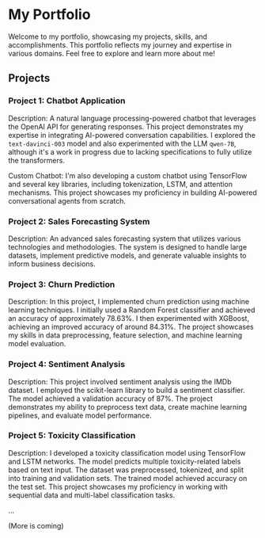 # My Portfolio

Welcome to my portfolio, showcasing my projects, skills, and accomplishments. This portfolio reflects my journey and expertise in various domains. Feel free to explore and learn more about me!

## Projects

### Project 1: Chatbot Application

Description: A natural language processing-powered chatbot that leverages the OpenAI API for generating responses. This project demonstrates my expertise in integrating AI-powered conversation capabilities. I explored the `text-davinci-003` model and also experimented with the LLM `qwen-7B`, although it's a work in progress due to lacking specifications to fully utilize the transformers.

Custom Chatbot:
I'm also developing a custom chatbot using TensorFlow and several key libraries, including tokenization, LSTM, and attention mechanisms. This project showcases my proficiency in building AI-powered conversational agents from scratch.

### Project 2: Sales Forecasting System

Description: An advanced sales forecasting system that utilizes various technologies and methodologies. The system is designed to handle large datasets, implement predictive models, and generate valuable insights to inform business decisions.

### Project 3: Churn Prediction

Description: In this project, I implemented churn prediction using machine learning techniques. I initially used a Random Forest classifier and achieved an accuracy of approximately 78.63%. I then experimented with XGBoost, achieving an improved accuracy of around 84.31%. The project showcases my skills in data preprocessing, feature selection, and machine learning model evaluation.

### Project 4: Sentiment Analysis

Description: This project involved sentiment analysis using the IMDb dataset. I employed the scikit-learn library to build a sentiment classifier. The model achieved a validation accuracy of 87%. The project demonstrates my ability to preprocess text data, create machine learning pipelines, and evaluate model performance.

### Project 5: Toxicity Classification

Description: I developed a toxicity classification model using TensorFlow and LSTM networks. The model predicts multiple toxicity-related labels based on text input. The dataset was preprocessed, tokenized, and split into training and validation sets. The trained model achieved accuracy on the test set. This project showcases my proficiency in working with sequential data and multi-label classification tasks.

...

(More is coming)

